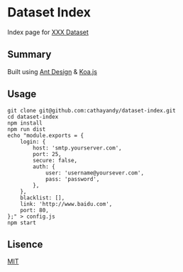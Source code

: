 # Dataset Index

Index page for [XXX Dataset](https://cathayandy.com)

## Summary

Built using [Ant Design](https://ant.design) & [Koa.js](http://koajs.com/)

## Usage

    git clone git@github.com:cathayandy/dataset-index.git
    cd dataset-index
    npm install
    npm run dist
    echo "module.exports = {
        login: {
            host: 'smtp.yourserver.com',
            port: 25,
            secure: false,
            auth: {
                user: 'username@yoursever.com',
                pass: 'password',
            },
        },
        blacklist: [],
        link: 'http://www.baidu.com',
        port: 80,
    };" > config.js
    npm start

## Lisence

[MIT](https://tldrlegal.com/license/mit-license)